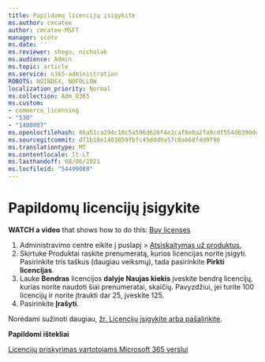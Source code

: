 ```yaml
---
title: Papildomų licencijų įsigykite
ms.author: cmcatee
author: cmcatee-MSFT
manager: scotv
ms.date: ''
ms.reviewer: shegu, nicholak
ms.audience: Admin
ms.topic: article
ms.service: o365-administration
ROBOTS: NOINDEX, NOFOLLOW
localization_priority: Normal
ms.collection: Adm_O365
ms.custom:
- commerce_licensing
- "530"
- "1400007"
ms.openlocfilehash: 86a51ca294c18c5a596d626f4e2caf8e0a2fa9cdf554d0390dd31b97445a0b6d
ms.sourcegitcommit: d71b18e1403859fbfc45ddd9a57c8ab68f4d9f96
ms.translationtype: MT
ms.contentlocale: lt-LT
ms.lasthandoff: 08/06/2021
ms.locfileid: "54499088"
---
```

# <a name="buy-additional-licenses"></a>Papildomų licencijų įsigykite

**WATCH a video** that shows how to do this: [Buy licenses](https://go.microsoft.com/fwlink/p/?linkid=2154857)

1. Administravimo centre eikite į puslapį  >  [Atsiskaitymas už produktus.](https://go.microsoft.com/fwlink/p/?linkid=842054)
2. Skirtuke  Produktai raskite prenumeratą, kurios licencijas norite įsigyti. Pasirinkite tris taškus (daugiau veiksmų), tada pasirinkite **Pirkti licencijas**.
3. Lauke **Bendras** licencijos **dalyje Naujas kiekis** įveskite bendrą licencijų, kurias norite naudoti šiai prenumeratai, skaičių. Pavyzdžiui, jei turite 100 licencijų ir norite įtraukti dar 25, įveskite 125.
4. Pasirinkite **Įrašyti**.

Norėdami sužinoti daugiau, [žr. Licencijų įsigykite arba pašalinkite](/microsoft-365/commerce/licenses/buy-licenses).

**Papildomi ištekliai**

[Licencijų priskyrimas vartotojams Microsoft 365 verslui](/microsoft-365/admin/manage/assign-licenses-to-users)